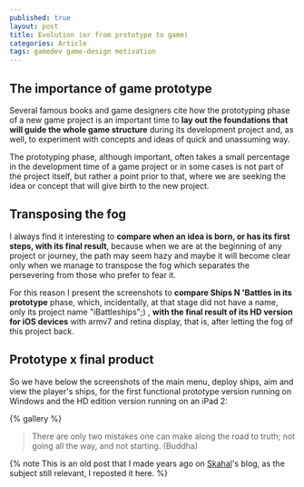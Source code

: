 ```yaml
---
published: true
layout: post
title: Evolution (or from prototype to game)
categories: Article
tags: gamedev game-design motivation
---
```


## The importance of game prototype
Several famous books and game designers cite how the prototyping phase of a new game project is an important time to **lay out the foundations that will guide the whole game structure** during its development project and, as well, to experiment with concepts and ideas of quick and unassuming way. 

The prototyping phase, although important, often takes a small percentage in the development time of a game project or in some cases is not part of the project itself, but rather a point prior to that, where we are seeking the idea or concept that will give birth to the new project.

## Transposing the fog
I always find it interesting to **compare when an idea is born, or has its first steps, with its final result**, because when we are at the beginning of any project or journey, the path may seem hazy and maybe it will become clear only when we manage to transpose the fog which separates the persevering from those who prefer to fear it. 

For this reason I present the screenshots to **compare Ships N 'Battles in its prototype** phase, which, incidentally, at that stage did not have a name, only its project name "iBattleships";) , **with the final result of its HD version for iOS devices** with armv7 and retina display, that is, after letting the fog of this project back.

## Prototype x final product 
So we have below the screenshots of the main menu, deploy ships, aim and view the player's ships, for the first functional prototype version running on Windows and the HD edition version running on an iPad 2:


{% gallery %}

> There are only two mistakes one can make along the road to truth; not going all the way, and not starting. (Buddha)

{% note This is an old post that I made years ago on [Skahal](http://skahal.github.io)'s blog, as the subject still relevant, I reposted it here. %} 